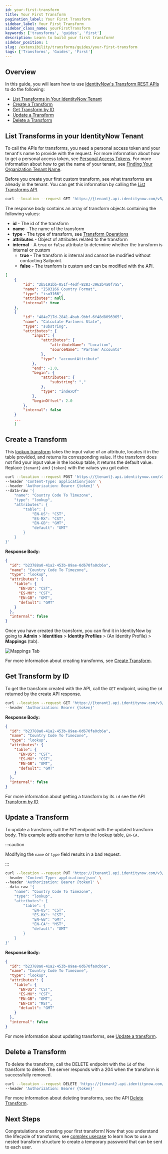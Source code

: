 ```yaml
---
id: your-first-transform
title: Your First Transform
pagination_label: Your First Transform
sidebar_label: Your First Transform
sidebar_class_name: yourFirstTransform
keywords: ['transforms', 'guides', 'first']
description: Learn to build your first transform!
sidebar_position: 1
slug: /extensibility/transforms/guides/your-first-transform
tags: ['Transforms', 'Guides', 'First']
---
```


## Overview

In this guide, you will learn how to use [IdentityNow's Transform REST APIs](/docs/api/v3/transforms) to do the following:

- [List Transforms in Your IdentityNow Tenant](#list-transforms-in-your-identitynow-tenant)
- [Create a Transform](#create-a-transform)
- [Get Transform by ID](#get-transform-by-id)
- [Update a Transform](#update-a-transform)
- [Delete a Transform](#delete-a-transform)

## List Transforms in your IdentityNow Tenant

To call the APIs for transforms, you need a personal access token and your tenant's name to provide with the request. For more information about how to get a personal access token, see [Personal Access Tokens](../../../api/authentication.md#personal-access-tokens). For more information about how to get the name of your tenant, see [Finding Your Organization Tenant Name](../../../api/getting-started.md#finding-your-orgtenant-name).

Before you create your first custom transform, see what transforms are already in the tenant. You can get this information by calling the [List Transforms API](/docs/api/v3/list-transforms).

```bash
curl --location --request GET 'https://{tenant}.api.identitynow.com/v3/transforms' --header 'Authorization: Bearer {token}'
```

The response body contains an array of transform objects containing the following values:

- **id** - The id of the transform
- **name** - The name of the transform
- **type** - The type of transform, see [Transform Operations](../operations/index.md)
- **attributes** - Object of attributes related to the transform
- **internal** - A `true` or `false` attribute to determine whether the transform is internal or custom
  - **true** - The transform is internal and cannot be modified without contacting Sailpoint.
  - **false** - The tranform is custom and can be modified with the API.

```json
[
    {
        "id": "2b5191bb-051f-4edf-8283-3962b4a0f7a5",
        "name": "ISO3166 Country Format",
        "type": "iso3166",
        "attributes": null,
        "internal": true
    },
    {
        "id": "484e717d-2841-4bab-9bbf-6f48d8096965",
        "name": "Calculate Partners State",
        "type": "substring",
        "attributes": {
            "input": {
                "attributes": {
                    "attributeName": "Location",
                    "sourceName": "Partner Accounts"
                },
                "type": "accountAttribute"
            },
            "end": -1.0,
            "begin": {
                "attributes": {
                    "substring": ","
                },
                "type": "indexOf"
            },
            "beginOffset": 2.0
        },
        "internal": false
    }
    ...
    ]
```

## Create a Transform

This [lookup transform](../operations/lookup.md) takes the input value of an attribute, locates it in the table provided, and returns its corresponding value. If the transform does not find your input value in the lookup table, it returns the default value. Replace `{tenant}` and `{token}` with the values you got ealier.

```bash
curl --location --request POST 'https://{tenant}.api.identitynow.com/v3/transforms' \
--header 'Content-Type: application/json' \
--header 'Authorization: Bearer {token}' \
--data-raw '{
    "name": "Country Code To Timezone",
    "type": "lookup",
    "attributes": {
        "table": {
            "EN-US": "CST",
            "ES-MX": "CST",
            "EN-GB": "GMT",
            "default": "GMT"
        }
    }
}'
```

**Response Body:**

```json
{
  "id": "b23788a0-41a2-453b-89ae-0d670fa0cb6a",
  "name": "Country Code To Timezone",
  "type": "lookup",
  "attributes": {
    "table": {
      "EN-US": "CST",
      "ES-MX": "CST",
      "EN-GB": "GMT",
      "default": "GMT"
    }
  },
  "internal": false
}
```

Once you have created the transform, you can find it in IdentityNow by going to **Admin** > **Identities** > **Identity Profiles** > (An Identity Profile) > **Mappings** (tab).

![Mappings Tab](./img/mappings_tab.png)

For more information about creating transforms, see [Create Transform](/docs/api/v3/create-transform).

## Get Transform by ID

To get the transform created with the API, call the `GET` endpoint, using the `id` returned by the create API response.

```bash
curl --location --request GET 'https://{tenant}.api.identitynow.com/v3/transforms/b23788a0-41a2-453b-89ae-0d670fa0cb6a' \
--header 'Authorization: Bearer {token}'
```

**Response Body:**

```json
{
  "id": "b23788a0-41a2-453b-89ae-0d670fa0cb6a",
  "name": "Country Code To Timezone",
  "type": "lookup",
  "attributes": {
    "table": {
      "EN-US": "CST",
      "ES-MX": "CST",
      "EN-GB": "GMT",
      "default": "GMT"
    }
  },
  "internal": false
}
```

For more information about getting a transform by its `id` see the API [Transform by ID](/docs/api/v3/get-transform).

## Update a Transform

To update a transform, call the `PUT` endpoint with the updated transform body. This example adds another item to the lookup table, `EN-CA.`

:::caution

Modifying the `name` or `type` field results in a bad request.

:::

```bash
curl --location --request PUT 'https://{tenant}.api.identitynow.com/v3/transforms/b23788a0-41a2-453b-89ae-0d670fa0cb6a' \
--header 'Content-Type: application/json' \
--header 'Authorization: Bearer {token}' \
--data-raw '{
    "name": "Country Code To Timezone",
    "type": "lookup",
    "attributes": {
        "table": {
            "EN-US": "CST",
            "ES-MX": "CST",
            "EN-GB": "GMT",
            "EN-CA": "MST",
            "default": "GMT"
        }
    }
}'
```

**Response Body:**

```json
{
  "id": "b23788a0-41a2-453b-89ae-0d670fa0cb6a",
  "name": "Country Code To Timezone",
  "type": "lookup",
  "attributes": {
    "table": {
      "EN-US": "CST",
      "ES-MX": "CST",
      "EN-GB": "GMT",
      "EN-CA": "MST",
      "default": "GMT"
    }
  },
  "internal": false
}
```

For more information about updating transforms, see [Update a transform](/docs/api/v3/update-transform).

## Delete a Transform

To delete the transform, call the DELETE endpoint with the `id` of the transform to delete. The server responds with a 204 when the transform is successfully removed.

```bash
curl --location --request DELETE 'https://{tenant}.api.identitynow.com/v3/transforms/b23788a0-41a2-453b-89ae-0d670fa0cb6a' \
--header 'Authorization: Bearer {token}'
```

For more information about deleting transforms, see the API [Delete Transform](/docs/api/v3/delete-transform).

## Next Steps

Congratulations on creating your first transform! Now that you understand the lifecycle of transforms, see [complex usecase](./temporary-password.md) to learn how to use a nested transform structure to create a temporary password that can be sent to each user.
